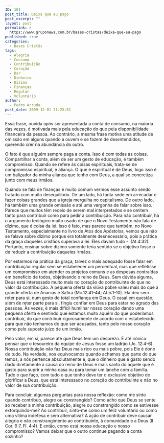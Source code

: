 ```yaml
---
ID: 101
post_title: Deixa que eu pago
post_excerpt: ""
layout: post
permalink: >
  https://www.gruponews.com.br/bases-cristas/deixa-que-eu-pago
published: true
categories:
  - Bases Cristãs
tags:
  - Alegria
  - Consumo
  - Contribuição
  - Coração
  - Dar
  - Dinheiro
  - Dízimo
  - Finanças
  - Regular
  - Voluntário
author:
  - Pedro Arruda
post_date: 2009-12-01 21:25:51
---
```

Essa frase, ouvida após ser apresentada a conta de consumo, na maioria das vezes, é motivada mais pela educação do que pela disponibilidade financeira da pessoa. Ao contrário, a mesma frase motiva uma atitude de omissão em alguns quando a ouvem e se fazem de desentendidos, querendo crer na abundância do outro.

O fato é que alguém sempre paga a conta. Isso é com todas as coisas. Compartilhar a conta, além de ser um gesto de educação, é também compromisso. Quando se refere às coisas espirituais, trata-se de compromisso espiritual, é aliança. O que é espiritual é de Deus, logo isso é um balizador da minha aliança que tenho com Deus, a qual se concretiza junto com meus irmãos.

Quando se fala de finanças é muito comum vermos esse assunto sendo tratado com muito desequilíbrio. De um lado, há tanta sede em arrecadar e fazer coisas grandes que a igreja mergulha no capitalismo. De outro lado, há também uma grande omissão e até uma vergonha de falar sobre isso. Parece que muitos têm receio de serem mal interpretados e se omitem tanto para contribuir como para pedir a contribuição. Para não contribuir, há o argumento teológico muito usado de que o Novo Testamento não fala de dízimo, que é coisa da lei. Isso é fato, mas parece que também, no Novo Testamento, especialmente no livro de Atos dos Apóstolos, vemos que não se falava sobre dízimo porque era totalmente desnecessário, pois a prática da graça daqueles cristãos superava a lei. Eles davam tudo -  (At.4:32). Portanto, ensinar sobre dízimo somente teria sentido se o objetivo fosse o de reduzir a contribuição daqueles irmãos.

Por estarmos na prática da graça, talvez o mais adequado fosse falar em contribuição regular sem se estabelecer um percentual, mas que refletisse um compromisso em atender os projetos comuns e as despesas contraídas em benefício de todos, objetivando o reino de Deus. Sem dúvida alguma, Deus está interessado muito mais no coração do contribuinte do que no valor da contribuição. A pequena oferta da viúva pobre valeu mais do que a grande oferta de Ananias e Safira (Mc.12:41-44; At.5:1-10). Ela deu sem reter para si, num gesto de total confiança em Deus. O casal em questão, além de reter parte para si, fingiu confiar em Deus para estar no agrado das pessoas. Às vezes, é mais difícil humilhar nosso coração dando uma pequena oferta e sentindo que estamos muito aquém do que poderíamos contribuir, do que contribuir rigorosamente de acordo com o estabelecido para que não tenhamos do que ser acusados, tanto pelo nosso coração como pelo suposto juízo de um irmão.

Pelo valor, em si, parece até que Deus tem um desprezo. É até irônico pensar que o tesoureiro da equipe de Jesus fosse um ladrão (Jo. 12:4-6). Nossa contribuição não faz Deus mais rico ou mais pobre, pois Ele é dono de tudo. Na verdade, nos equivocamos quando achamos que parte do que temos, a nós pertence absolutamente e, que o dinheiro que é gasto sendo dado diretamente à causa do reino de Deus é mais santo do aquele que é gasto para suprir a minha casa ou para tomar um lanche com a família. Tudo o que faço, com tudo o que tenho deve ter o exclusivo objetivo de glorificar a Deus, que está interessado no coração do contribuinte e não no valor de sua contribuição.

Para concluir, algumas perguntas para nossa reflexão: como me sinto quando contribuo, alegre ou constrangido? Como acho que Deus se sente ao receber a minha contribuição, alegre ou constrangido como se estivesse extorquindo-me? Ao contribuir, sinto-me como um feliz voluntário ou como uma vítima indefesa e sem alternativa? A ação de contribuir deve causar alegria e não constrangimento ao contribuinte, à comunidade e a Deus (II Cor. 9:7, Fl. 4:4). E então, como está nossa educação e nosso compromisso? Vamos deixar que o outro continue pagando a conta sozinho?